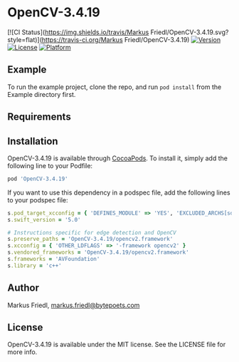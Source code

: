 # OpenCV-3.4.19

[![CI Status](https://img.shields.io/travis/Markus Friedl/OpenCV-3.4.19.svg?style=flat)](https://travis-ci.org/Markus Friedl/OpenCV-3.4.19)
[![Version](https://img.shields.io/cocoapods/v/OpenCV-3.4.19.svg?style=flat)](https://cocoapods.org/pods/OpenCV-3.4.19)
[![License](https://img.shields.io/cocoapods/l/OpenCV-3.4.19.svg?style=flat)](https://cocoapods.org/pods/OpenCV-3.4.19)
[![Platform](https://img.shields.io/cocoapods/p/OpenCV-3.4.19.svg?style=flat)](https://cocoapods.org/pods/OpenCV-3.4.19)

## Example

To run the example project, clone the repo, and run `pod install` from the Example directory first.

## Requirements

## Installation

OpenCV-3.4.19 is available through [CocoaPods](https://cocoapods.org). To install
it, simply add the following line to your Podfile:

```ruby
pod 'OpenCV-3.4.19'
```

If you want to use this dependency in a podspec file, add the following lines to your podspec file:
```ruby
s.pod_target_xcconfig = { 'DEFINES_MODULE' => 'YES', 'EXCLUDED_ARCHS[sdk=iphonesimulator*]' => 'arm64' }
s.swift_version = '5.0'

# Instructions specific for edge detection and OpenCV
s.preserve_paths = 'OpenCV-3.4.19/opencv2.framework'
s.xcconfig = { 'OTHER_LDFLAGS' => '-framework opencv2' }
s.vendored_frameworks = 'OpenCV-3.4.19/opencv2.framework'
s.frameworks = 'AVFoundation'
s.library = 'c++'
```

## Author

Markus Friedl, markus.friedl@bytepoets.com

## License

OpenCV-3.4.19 is available under the MIT license. See the LICENSE file for more info.
